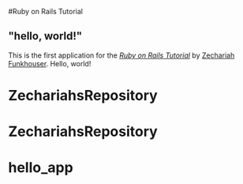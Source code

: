 #Ruby on Rails Tutorial

## "hello, world!"

This is the first application for the [*Ruby on Rails Tutorial*](https://www.railstutorial.org/) by [Zechariah Funkhouser](https://www.zechariahfunkhouser.com/). Hello, world!
# ZechariahsRepository
# ZechariahsRepository
# hello_app
